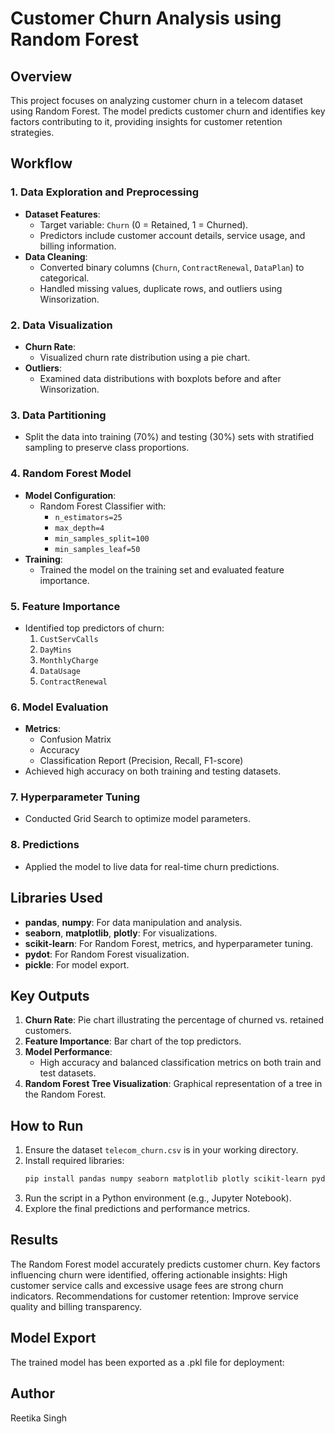 # Customer Churn Analysis using Random Forest

## Overview
This project focuses on analyzing customer churn in a telecom dataset using Random Forest. The model predicts customer churn and identifies key factors contributing to it, providing insights for customer retention strategies.



## Workflow

### 1. Data Exploration and Preprocessing
- **Dataset Features**:
  - Target variable: `Churn` (0 = Retained, 1 = Churned).
  - Predictors include customer account details, service usage, and billing information.
- **Data Cleaning**:
  - Converted binary columns (`Churn`, `ContractRenewal`, `DataPlan`) to categorical.
  - Handled missing values, duplicate rows, and outliers using Winsorization.

### 2. Data Visualization
- **Churn Rate**:
  - Visualized churn rate distribution using a pie chart.
- **Outliers**:
  - Examined data distributions with boxplots before and after Winsorization.

### 3. Data Partitioning
- Split the data into training (70%) and testing (30%) sets with stratified sampling to preserve class proportions.

### 4. Random Forest Model
- **Model Configuration**:
  - Random Forest Classifier with:
    - `n_estimators=25`
    - `max_depth=4`
    - `min_samples_split=100`
    - `min_samples_leaf=50`
- **Training**:
  - Trained the model on the training set and evaluated feature importance.

### 5. Feature Importance
- Identified top predictors of churn:
  1. `CustServCalls`
  2. `DayMins`
  3. `MonthlyCharge`
  4. `DataUsage`
  5. `ContractRenewal`

### 6. Model Evaluation
- **Metrics**:
  - Confusion Matrix
  - Accuracy
  - Classification Report (Precision, Recall, F1-score)
- Achieved high accuracy on both training and testing datasets.

### 7. Hyperparameter Tuning
- Conducted Grid Search to optimize model parameters.

### 8. Predictions
- Applied the model to live data for real-time churn predictions.



## Libraries Used
- **pandas**, **numpy**: For data manipulation and analysis.
- **seaborn**, **matplotlib**, **plotly**: For visualizations.
- **scikit-learn**: For Random Forest, metrics, and hyperparameter tuning.
- **pydot**: For Random Forest visualization.
- **pickle**: For model export.



## Key Outputs
1. **Churn Rate**: Pie chart illustrating the percentage of churned vs. retained customers.
2. **Feature Importance**: Bar chart of the top predictors.
3. **Model Performance**:
   - High accuracy and balanced classification metrics on both train and test datasets.
4. **Random Forest Tree Visualization**: Graphical representation of a tree in the Random Forest.



## How to Run
1. Ensure the dataset `telecom_churn.csv` is in your working directory.
2. Install required libraries:
   ```bash
   pip install pandas numpy seaborn matplotlib plotly scikit-learn pydot
3. Run the script in a Python environment (e.g., Jupyter Notebook).
4. Explore the final predictions and performance metrics.



## Results
The Random Forest model accurately predicts customer churn.
Key factors influencing churn were identified, offering actionable insights:
High customer service calls and excessive usage fees are strong churn indicators.
Recommendations for customer retention:
Improve service quality and billing transparency.



## Model Export
The trained model has been exported as a .pkl file for deployment:



## Author
Reetika Singh
